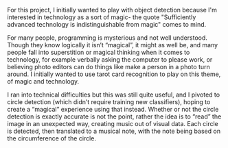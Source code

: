 For this project, I initially wanted to play with object detection because I'm interested in technology as a sort of magic- the quote "Sufficiently advanced technology is indistinguishable from magic" comes to mind.

For many people, programming is mysterious and not well understood. Though they know logically it isn’t “magical”, it might as well be, and many people fall into superstition or magical thinking when it comes to technology, for example verbally asking the computer to please work, or believing photo editors can do things like make a person in a photo turn around. I initially wanted to use tarot card recognition to play on this theme, of magic and technology.

I ran into technical difficulties but this was still quite useful, and I pivoted to circle detection (which didn’t require training new classifiers), hoping to create a “magical” experience using that instead. Whether or not the circle detection is exactly accurate is not the point, rather the idea is to “read” the image in an unexpected way, creating music out of visual data. Each circle is detected, then translated to a musical note, with the note being based on the circumference of the circle.
